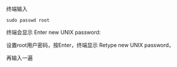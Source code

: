 终端输入

```shell
sudo passwd root
```

终端会显示 Enter new UNIX password: 

设置root用户密码，按Enter，终端显示 Retype new UNIX password，

再输入一遍